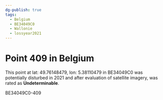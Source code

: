 ```yaml
---
dg-publish: true
tags:
  - Belgium
  - BE34049C0
  - Wallonie
  - lossyear2021
---
```


# Point 409 in Belgium

This point at lat: 49.76148479, lon: 5.38110479 in BE34049C0 was potentially disturbed in 2021 and after evaluation of satellite imagery, was rated as **Undeterminable**.



BE34049C0-409